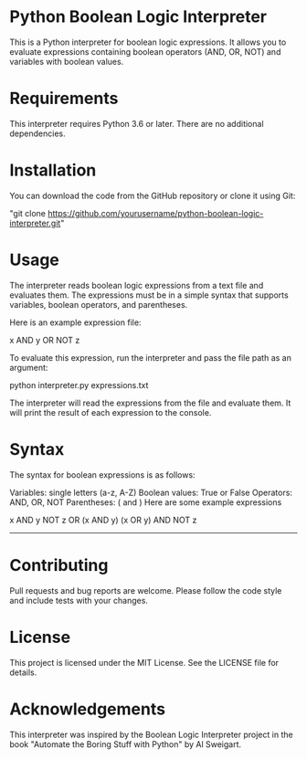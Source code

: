# Python Boolean Logic Interpreter
This is a Python interpreter for boolean logic expressions. It allows you to evaluate expressions containing boolean operators (AND, OR, NOT) and variables with boolean values.

# Requirements
This interpreter requires Python 3.6 or later. There are no additional dependencies.

# Installation
You can download the code from the GitHub repository or clone it using Git:

 "git clone https://github.com/yourusername/python-boolean-logic-interpreter.git"
 
# Usage
The interpreter reads boolean logic expressions from a text file and evaluates them. The expressions must be in a simple syntax that supports variables, boolean operators, and parentheses.

Here is an example expression file:

x AND y OR NOT z

To evaluate this expression, run the interpreter and pass the file path as an argument:

python interpreter.py expressions.txt

The interpreter will read the expressions from the file and evaluate them. It will print the result of each expression to the console.

# Syntax
The syntax for boolean expressions is as follows:

Variables: single letters (a-z, A-Z)
Boolean values: True or False
Operators: AND, OR, NOT
Parentheses: ( and )
Here are some example expressions

x AND y
NOT z OR (x AND y)
(x OR y) AND NOT z

-----------
# Contributing
Pull requests and bug reports are welcome. Please follow the code style and include tests with your changes.

# License
This project is licensed under the MIT License. See the LICENSE file for details.

# Acknowledgements
This interpreter was inspired by the Boolean Logic Interpreter project in the book "Automate the Boring Stuff with Python" by Al Sweigart.








 
 


